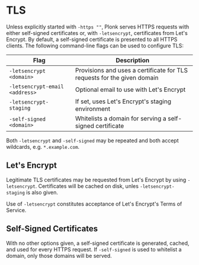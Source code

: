 TLS
===
Unless explicitly started with `-https ""`, Plonk serves HTTPS requests with
either self-signed certificates or, with `-letsencrypt`, certificates from
Let's Encrypt.  By default, a self-signed certificate is presented to all HTTPS
clients.  The following command-line flags can be used to configure TLS:

Flag                           | Description
-------------------------------|-----------
`-letsencrypt <domain>`        | Provisions and uses a certificate for TLS requests for the given domain
`-letsencrypt-email <address>` | Optional email to use with Let's Encrypt
`-letsencrypt-staging`         | If set, uses Let's Encrypt's staging environment
`-self-signed <domain>`        | Whitelists a domain for serving a self-signed certificate

Both `-letsencrypt` and `-self-signed` may be repeated and both accept
wildcards, e.g. `*.example.com`.

Let's Encrypt
-------------
Legitimate TLS certificates may be requested from Let's Encrypt by using
`-letsencrypt`.  Certificates will be cached on disk, unles
`-letsencrypt-staging` is also given.

Use of `-letsencrypt` constitutes acceptance of Let's Encrypt's Terms of
Service.

Self-Signed Certificates
------------------------
With no other options given, a self-signed certificate is generated, cached,
and used for every HTTPS request.  If `-self-signed` is used to whitelist a
domain, only those domains will be served.
